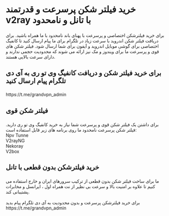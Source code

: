 <h1 align="left">خرید فیلتر شکن پرسرعت و قدرتمند<br>v2ray با تانل و نامحدود</h1>

###

<p align="left">برای خرید فیلترشکن اختصاصی و پرسرعت با پهنای باند نامحدود با ما همراه باشید. برای دریافت فیلتر شکن اندروید با سرعت زیاد در تلگرام برای ما پیام ارسال کنید تا کانفیگ اختصاصی برای گوشی موبایل اندروید و آیفون برای شما ارسال شود. فیلتر شکن های قوی و پرسرعت ما برای ویندوز و مک نیز ارائه می شوند که محدودیت حجمی ندارند و دارای سرعت بالایی هستند.</p>

###

<h2 align="left">برای خرید فیلتر شکن و دریافت کانفیگ  وی تو ری به آی دی تلگرام پیام ارسال کنید</h2>

###

<p align="left">https://t.me/grandvpn_admin</p>

###

<h2 align="left">فیلتر شکن قوی</h2>

###

<p align="left">برای داشتن یک فیلتر شکن قوی و پرسرعت شما نیاز به خرید کانفیگ وی تو ری دارید. فیلتر شکن پرسرعت نامحدود ما روی برنامه های زیر قابل استفاده است:<br>Npv Tunne<br>V2rayNG<br>Nekoray<br>V2box</p>

###

<h2 align="left">خرید فیلترشکن بدون قطعی با تانل</h2>

###

<p align="left">ما برای ساخت فیلتر شکن بدون قطعی از ترکیب سرورهای ایران و خارج استفاده می کنیم تا علاوه بر امنیت بالا و سرعت بی نظیر از نت همراه اول ، ایرانسل و مخابرات پشتیبانی کند.<br><br>برای خرید فیلترشکن پرسرعت و بدون محدودیت به آی دی تلگرام پیام بدید<br>https://t.me/grandvpn_admin</p>

###

